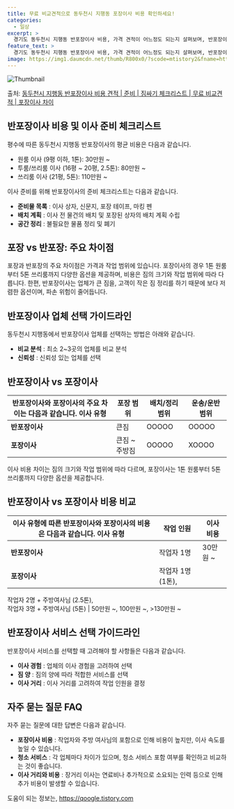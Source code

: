 ```yaml
---
title: 무료 비교견적으로 동두천시 지행동 포장이사 비용 확인하세요!
categories:
  - 일상
excerpt: >
  경기도 동두천시 지행동 반포장이사 비용, 가격 견적이 어느정도 되는지 살펴보며, 반포장이사를 준비함에 있어 짐싸기 준비 체크리스트가 무엇인지 보겠습니다. 마지막으로 포장이사와 차이점을 통해 무료 비교견적으로 어떤 것이 더 합리적인 선택인지 공유 드립니다.동두천시 지행동 포장이사 견적 샘플 보기 👈 클릭동두천시 지행동 포장이사 가격 살펴보기 👈 클릭동두천시 지행동 반포장이사 평균 이사 비용평수동두천시 지행동 평균 이사 비용원룸 이사9평 이하 (1톤)30만원~투룸/쓰리룸 이사16평 ~ 20평 (2.5톤)80만원~쓰리룸 이사21평 (5톤) ~110만원~우리집 무료 이사견적 받기 👈 클릭포장 vs 반포장: 주요 차이점이사 종류에 따라 크게 나뉘는 포장 및 반포장 이사는 가격 차이와 작업 범위에서 차이가 있..
feature_text: >
  경기도 동두천시 지행동 반포장이사 비용, 가격 견적이 어느정도 되는지 살펴보며, 반포장이사를 준비함에 있어 짐싸기 준비 체크리스트가 무엇인지 보겠습니다. 마지막으로 포장이사와 차이점을 통해 무료 비교견적으로 어떤 것이 더 합리적인 선택인지 공유 드립니다.동두천시 지행동 포장이사 견적 샘플 보기 👈 클릭동두천시 지행동 포장이사 가격 살펴보기 👈 클릭동두천시 지행동 반포장이사 평균 이사 비용평수동두천시 지행동 평균 이사 비용원룸 이사9평 이하 (1톤)30만원~투룸/쓰리룸 이사16평 ~ 20평 (2.5톤)80만원~쓰리룸 이사21평 (5톤) ~110만원~우리집 무료 이사견적 받기 👈 클릭포장 vs 반포장: 주요 차이점이사 종류에 따라 크게 나뉘는 포장 및 반포장 이사는 가격 차이와 작업 범위에서 차이가 있..
image: https://img1.daumcdn.net/thumb/R800x0/?scode=mtistory2&fname=https%3A%2F%2Fblog.kakaocdn.net%2Fdn%2FNEqSu%2FbtsHccqTjrI%2FDQ3qz6JCMhT1OLe019CsvK%2Fimg.webp
---
```


![Thumbnail](https://img1.daumcdn.net/thumb/R800x0/?scode=mtistory2&fname=https%3A%2F%2Fblog.kakaocdn.net%2Fdn%2FNEqSu%2FbtsHccqTjrI%2FDQ3qz6JCMhT1OLe019CsvK%2Fimg.webp)

<p>출처: <a href="https://qoogle.tistory.com/9052" rel="dofollow">동두천시 지행동 반포장이사 비용 견적 | 준비 | 짐싸기 체크리스트 | 무료 비교견적 | 포장이사 차이</a> </p>

## 반포장이사 비용 및 이사 준비 체크리스트



평수에 따른 동두천시 지행동 반포장이사의 평균 비용은 다음과 같습니다.

  * 원룸 이사 (9평 이하, 1톤): 30만원 ~
  * 투룸/쓰리룸 이사 (16평 ~ 20평, 2.5톤): 80만원 ~
  * 쓰리룸 이사 (21평, 5톤): 110만원 ~

이사 준비를 위해 반포장이사의 준비 체크리스트는 다음과 같습니다.

  * **준비물 목록** : 이사 상자, 신문지, 포장 테이프, 마킹 펜
  * **배치 계획** : 이사 전 물건의 배치 및 포장된 상자의 배치 계획 수립
  * **공간 정리** : 불필요한 물품 정리 및 폐기

## 포장 vs 반포장: 주요 차이점



포장과 반포장의 주요 차이점은 가격과 작업 범위에 있습니다. 포장이사의 경우 1톤 원룸부터 5톤 쓰리룸까지 다양한 옵션을 제공하며, 비용은
짐의 크기와 작업 범위에 따라 다릅니다. 한편, 반포장이사는 업체가 큰 짐을, 고객이 작은 짐 정리를 하기 때문에 보다 저렴한 옵션이며,
파손 위험이 줄어듭니다.

## 반포장이사 업체 선택 가이드라인



동두천시 지행동에서 반포장이사 업체를 선택하는 방법은 아래와 같습니다.

  * **비교 분석** : 최소 2~3곳의 업체를 비교 분석
  * **신뢰성** : 신뢰성 있는 업체를 선택

## 반포장이사 vs 포장이사



반포장이사와 포장이사의 주요 차이는 다음과 같습니다.  **이사 유형** | **포장 범위** | **배치/정리 범위** | **운송/운반 범위**  
---|---|---|---  
**반포장이사** | 큰짐 | OOOOO | OOOOO  
**포장이사** | 큰짐 ~ 주방짐 | OOOOO | XOOOO  
이사 비용 차이는 짐의 크기와 작업 범위에 따라 다르며, 포장이사는 1톤 원룸부터 5톤 쓰리룸까지 다양한 옵션을 제공합니다.

## 반포장이사 vs 포장이사 비용 비교



이사 유형에 따른 반포장이사와 포장이사의 비용은 다음과 같습니다.  **이사 유형** | **작업 인원** | **이사 비용**  
---|---|---  
**반포장이사** | 작업자 1명 | 30만원 ~  
**포장이사** | 작업자 1명 (1톤),  
작업자 2명 + 주방여사님 (2.5톤),  
작업자 3명 + 주방여사님 (5톤) | 50만원 ~, 100만원 ~, >130만원 ~  
  
## 반포장이사 서비스 선택 가이드라인



반포장이사 서비스를 선택할 때 고려해야 할 사항들은 다음과 같습니다.

  * **이사 경험** : 업체의 이사 경험을 고려하여 선택
  * **짐 양** : 짐의 양에 따라 적합한 서비스를 선택
  * **이사 거리** : 이사 거리를 고려하여 작업 인원을 결정

## 자주 묻는 질문 FAQ



자주 묻는 질문에 대한 답변은 다음과 같습니다.

  * **포장이사 비용** : 작업자와 주방 여사님의 포함으로 인해 비용이 높지만, 이사 속도를 높일 수 있습니다.
  * **청소 서비스** : 각 업체마다 차이가 있으며, 청소 서비스 포함 여부를 확인하고 비교하는 것이 좋습니다.
  * **이사 거리와 비용** : 장거리 이사는 연료비나 추가적으로 소요되는 인력 등으로 인해 추가 비용이 발생할 수 있습니다.



 

도움이 되는 정보는, <a href="https://qoogle.tistory.com" rel="dofollow">https://qoogle.tistory.com</a>


